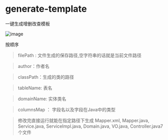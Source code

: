 # generate-template
一键生成增删改查模板

 ![image](https://github.com/wsh66660/generate-template/blob/master/screenshot/main.png)

按顺序
>filePath : 文件生成的保存路径,空字符串的话就是当前文件路径

>author：作者名

>classPath：生成的类的路径

>tableName: 表名

>domainName: 实体类名

>columnsMap ： 字段名以及字段在Java中的类型

>修改完直接运行就能在指定路径下生成  Mapper.xml,  Mapper.java,  Service.java,  ServiceImpl.java,  Domain.java,  VO.java,  Controller.java7个文件
